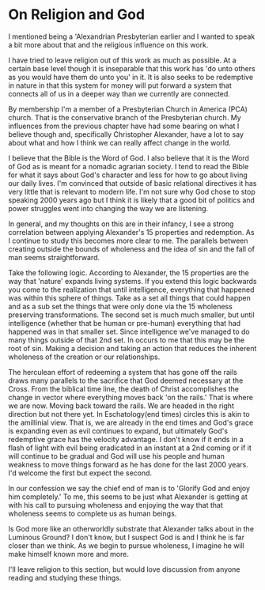 # On Religion and God

I mentioned being a 'Alexandrian Presbyterian earlier and I wanted to speak a bit more about that and the religious influence on this work.

I have tried to leave religion out of this work as much as possible.  At a certain base level though it is inseparable that this work has 'do unto others as you would have them do unto you' in it.  It is also seeks to be redemptive in nature in that this system for money will put forward a system that connects all of us in a deeper way than we currently are connected.

By membership I'm a member of a Presbyterian Church in America (PCA) church.  That is the conservative branch of the Presbyterian church.  My influences from the previous chapter have had some bearing on what I believe though and, specifically Christopher Alexander, have a lot to say about what and how I think we can really affect change in the world.

I believe that the Bible is the Word of God.  I also believe that it is the Word of God as is meant for a nomadic agrarian society.  I tend to read the Bible for what it says about God's character and less for how to go about living our daily lives.  I'm convinced that outside of basic relational directives it has very little that is relevant to modern life.  I'm not sure why God chose to stop speaking 2000 years ago but I think it is likely that a good bit of politics and power struggles went into changing the way we are listening.

In general, and my thoughts on this are in their infancy, I see a strong correlation between applying Alexander's 15 properties and redemption.  As I continue to study this becomes more clear to me.  The parallels between creating outside the bounds of wholeness and the idea of sin and the fall of man seems straightforward.

Take the following logic.  According to Alexander, the 15 properties are the way that 'nature' expands living systems.  If you extend this logic backwards you come to the realization that until intelligence, everything that happened was within this sphere of things.  Take as a set all things that could happen and as a sub set the things that were only done via the 15 wholeness preserving transformations.  The second set is much much smaller, but until intelligence (whether that be human or pre-human) everything that had happened was in that smaller set.  Since intelligence we've managed to do many things outside of that 2nd set. In occurs to me that this may be the root of sin.  Making a decision and taking an action that reduces the inherent wholeness of the creation or our relationships.

The herculean effort of redeeming a system that has gone off the rails draws many parallels to the sacrifice that God deemed necessary at the Cross.  From the biblical time line, the death of Christ accomplishes the change in vector where everything moves back 'on the rails.'  That is where we are now.  Moving back toward the rails.  We are headed in the right direction but not there yet. In Eschatology(end times) circles this is akin to the amillinial view.  That is, we are already in the end times and God's grace is expanding even as evil continues to expand, but ultimately God's redemptive grace has the velocity advantage.  I don't know if it ends in a flash of light with evil being eradicated in an instant at a 2nd coming or if it will continue to be gradual and God will use his people and human weakness to move things forward as he has done for the last 2000 years.  I'd welcome the first but expect the second.

In our confession we say the chief end of man is to 'Glorify God and enjoy him completely.'  To me, this seems to be just what Alexander is getting at with his call to pursuing wholeness and enjoying the way that that wholeness seems to complete us as human beings.

Is God more like an otherworldly substrate that Alexander talks about in the Luminous Ground? I don't know, but I suspect God is and I think he is far closer than we think.  As we begin to pursue wholeness, I imagine he will make himself known more and more.

I'll leave religion to this section, but would love discussion from anyone reading and studying these things.

